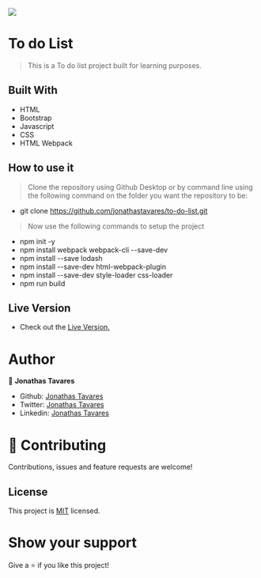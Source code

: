 ![](https://img.shields.io/badge/Microverse-blueviolet)

# To do List

> This is a To do list project built for learning purposes.

## Built With

- HTML
- Bootstrap
- Javascript
- CSS
- HTML Webpack

## How to use it

> Clone the repository using Github Desktop or by command line using the following command on the folder you want the repository to be:
- git clone https://github.com/jonathastavares/to-do-list.git
> Now use the following commands to setup the project
- npm init -y
- npm install webpack webpack-cli --save-dev
- npm install --save lodash
- npm install --save-dev html-webpack-plugin
- npm install --save-dev style-loader css-loader
- npm run build

## Live Version

- Check out the [Live Version.](https://github.com/jonathastavares/to-do-list/tree/list-structure/dist/index.html)

# Author

👤 **Jonathas Tavares**

- Github: [Jonathas Tavares](https://github.com/jonathastavares)
- Twitter: [Jonathas Tavares](https://twitter.com/jhstavares)
- Linkedin: [Jonathas Tavares](https://www.linkedin.com/in/jonathas-tavares-24b8bba3/)

# 🤝 Contributing

Contributions, issues and feature requests are welcome!

## License
  <p>This project is <a href="LICENSE">MIT</a> licensed.</p>

# Show your support

Give a ⭐️ if you like this project!
